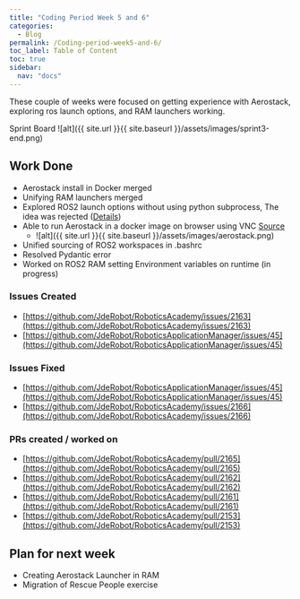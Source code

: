 ```yaml
---
title: "Coding Period Week 5 and 6"
categories:
  - Blog
permalink: /Coding-period-week5-and-6/
toc_label: Table of Content
toc: true
sidebar:
  nav: "docs"
---
```


These couple of weeks were focused on getting experience with Aerostack, exploring ros launch options, and RAM launchers working.

Sprint Board
![alt]({{ site.url }}{{ site.baseurl }}/assets/images/sprint3-end.png)

## Work Done
* Aerostack install in Docker merged
* Unifying RAM launchers merged
* Explored ROS2 launch options without using python subprocess, The idea was rejected ([Details](https://github.com/orgs/JdeRobot/projects/2/views/1?pane=issue&itemId=31890813))
* Able to run Aerostack in a docker image on browser using VNC [Source](https://github.com/aerostack2/aerostack2/pull/294)
  - ![alt]({{ site.url }}{{ site.baseurl }}/assets/images/aerostack.png)
* Unified sourcing of ROS2 workspaces in .bashrc
* Resolved Pydantic error
* Worked on ROS2 RAM setting Environment variables on runtime (in progress)

### Issues Created
* [https://github.com/JdeRobot/RoboticsAcademy/issues/2163](https://github.com/JdeRobot/RoboticsAcademy/issues/2163)
* [https://github.com/JdeRobot/RoboticsApplicationManager/issues/45](https://github.com/JdeRobot/RoboticsApplicationManager/issues/45)

### Issues Fixed
* [https://github.com/JdeRobot/RoboticsApplicationManager/issues/45](https://github.com/JdeRobot/RoboticsApplicationManager/issues/45)
* [https://github.com/JdeRobot/RoboticsAcademy/issues/2166](https://github.com/JdeRobot/RoboticsAcademy/issues/2166)

### PRs created / worked on
* [https://github.com/JdeRobot/RoboticsAcademy/pull/2165](https://github.com/JdeRobot/RoboticsAcademy/pull/2165)
* [https://github.com/JdeRobot/RoboticsAcademy/pull/2162](https://github.com/JdeRobot/RoboticsAcademy/pull/2162)
* [https://github.com/JdeRobot/RoboticsAcademy/pull/2161](https://github.com/JdeRobot/RoboticsAcademy/pull/2161)
* [https://github.com/JdeRobot/RoboticsAcademy/pull/2153](https://github.com/JdeRobot/RoboticsAcademy/pull/2153)

## Plan for next week

* Creating Aerostack Launcher in RAM
* Migration of Rescue People exercise
